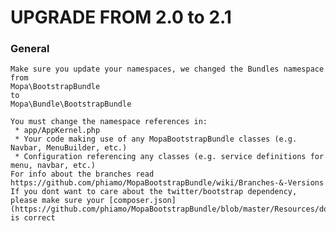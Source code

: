 ﻿UPGRADE FROM 2.0 to 2.1
=======================

### General

    Make sure you update your namespaces, we changed the Bundles namespace from
    Mopa\BootstrapBundle
    to
    Mopa\Bundle\BootstrapBundle

    You must change the namespace references in:
     * app/AppKernel.php
     * Your code making use of any MopaBootstrapBundle classes (e.g. Navbar, MenuBuilder, etc.)
     * Configuration referencing any classes (e.g. service definitions for menu, navbar, etc.)
    For info about the branches read https://github.com/phiamo/MopaBootstrapBundle/wiki/Branches-&-Versions
    If you dont want to care about the twitter/bootstrap dependency, please make sure your [composer.json](https://github.com/phiamo/MopaBootstrapBundle/blob/master/Resources/doc/including_bootstrap.md) is correct


